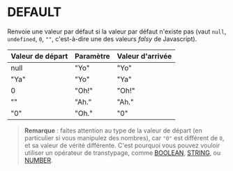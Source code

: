 # DEFAULT

Renvoie une valeur par défaut si la valeur par défaut n'existe pas \(vaut `null`, `undefined`, `0`, `""`, c'est-à-dire une des valeurs _falsy_ de Javascript\).

| Valeur de départ | Paramètre | Valeur d'arrivée |
| :--- | :--- | :--- |
| null | "Yo" | "Yo" |
| "Ya" | "Yo" | "Ya" |
| 0 | "Oh!" | "Oh!" |
| "" | "Ah." | "Ah." |
| "0" | "Oh." | "0" |

> **Remarque** : faites attention au type de la valeur de départ \(en particulier si vous manipulez des nombres\), car `"0"` est différent de `0`, et sa valeur de vérité différente. C'est pourquoi vous pouvez vouloir utiliser un opérateur de transtypage, comme [BOOLEAN](boolean.md), [STRING](string.md), ou [NUMBER](number.md).

